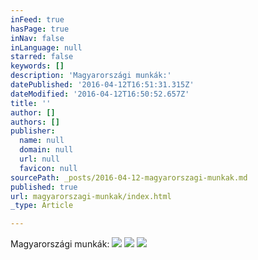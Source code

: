 ```yaml
---
inFeed: true
hasPage: true
inNav: false
inLanguage: null
starred: false
keywords: []
description: 'Magyarországi munkák:'
datePublished: '2016-04-12T16:51:31.315Z'
dateModified: '2016-04-12T16:50:52.657Z'
title: ''
author: []
authors: []
publisher:
  name: null
  domain: null
  url: null
  favicon: null
sourcePath: _posts/2016-04-12-magyarorszagi-munkak.md
published: true
url: magyarorszagi-munkak/index.html
_type: Article

---
```

Magyarországi munkák:
![](https://the-grid-user-content.s3-us-west-2.amazonaws.com/05576e9c-857a-4321-a810-3ef1beb3ab63.jpg)
![](https://the-grid-user-content.s3-us-west-2.amazonaws.com/6ad9bea7-292e-4b26-aa20-f911454bc6c5.jpg)
![](https://the-grid-user-content.s3-us-west-2.amazonaws.com/92f72220-5678-491b-8450-7f47b0248c5c.jpg)